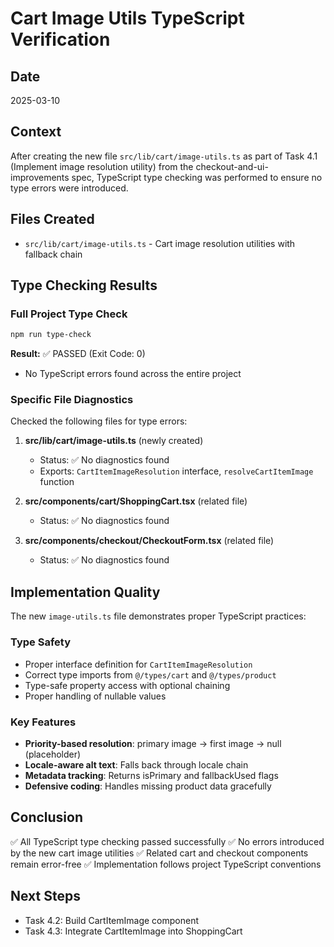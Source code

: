 # Cart Image Utils TypeScript Verification

## Date
2025-03-10

## Context
After creating the new file `src/lib/cart/image-utils.ts` as part of Task 4.1 (Implement image resolution utility) from the checkout-and-ui-improvements spec, TypeScript type checking was performed to ensure no type errors were introduced.

## Files Created
- `src/lib/cart/image-utils.ts` - Cart image resolution utilities with fallback chain

## Type Checking Results

### Full Project Type Check
```bash
npm run type-check
```
**Result:** ✅ PASSED (Exit Code: 0)
- No TypeScript errors found across the entire project

### Specific File Diagnostics
Checked the following files for type errors:

1. **src/lib/cart/image-utils.ts** (newly created)
   - Status: ✅ No diagnostics found
   - Exports: `CartItemImageResolution` interface, `resolveCartItemImage` function

2. **src/components/cart/ShoppingCart.tsx** (related file)
   - Status: ✅ No diagnostics found

3. **src/components/checkout/CheckoutForm.tsx** (related file)
   - Status: ✅ No diagnostics found

## Implementation Quality

The new `image-utils.ts` file demonstrates proper TypeScript practices:

### Type Safety
- Proper interface definition for `CartItemImageResolution`
- Correct type imports from `@/types/cart` and `@/types/product`
- Type-safe property access with optional chaining
- Proper handling of nullable values

### Key Features
- **Priority-based resolution**: primary image → first image → null (placeholder)
- **Locale-aware alt text**: Falls back through locale chain
- **Metadata tracking**: Returns isPrimary and fallbackUsed flags
- **Defensive coding**: Handles missing product data gracefully

## Conclusion
✅ All TypeScript type checking passed successfully
✅ No errors introduced by the new cart image utilities
✅ Related cart and checkout components remain error-free
✅ Implementation follows project TypeScript conventions

## Next Steps
- Task 4.2: Build CartItemImage component
- Task 4.3: Integrate CartItemImage into ShoppingCart
